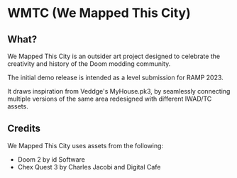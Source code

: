 # WMTC (We Mapped This City)

## What?

We Mapped This City is an outsider art project designed to celebrate the creativity and history of the Doom modding community.

The initial demo release is intended as a level submission for RAMP 2023.

It draws inspiration from Veddge's MyHouse.pk3, by seamlessly connecting multiple versions of the same area redesigned with different IWAD/TC assets.

## Credits

We Mapped This City uses assets from the following:

- Doom 2 by id Software
- Chex Quest 3 by Charles Jacobi and Digital Cafe
